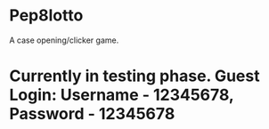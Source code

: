 # Pep8lotto
A case opening/clicker game.
# Currently in testing phase. Guest Login: Username - 12345678, Password - 12345678


